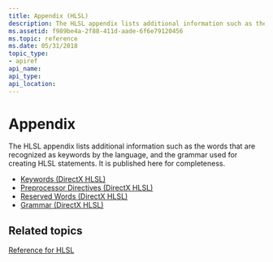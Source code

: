```yaml
---
title: Appendix (HLSL)
description: The HLSL appendix lists additional information such as the words that are recognized as keywords by the language, and the grammar used for creating HLSL statements. It is published here for completeness.
ms.assetid: f989be4a-2f88-411d-aade-6f6e79120456
ms.topic: reference
ms.date: 05/31/2018
topic_type: 
- apiref
api_name: 
api_type: 
api_location: 
---
```


# Appendix

The HLSL appendix lists additional information such as the words that are recognized as keywords by the language, and the grammar used for creating HLSL statements. It is published here for completeness.

-   [Keywords (DirectX HLSL)](dx-graphics-hlsl-appendix-keywords.md)
-   [Preprocessor Directives (DirectX HLSL)](dx-graphics-hlsl-appendix-preprocessor.md)
-   [Reserved Words (DirectX HLSL)](dx-graphics-hlsl-appendix-reserved-words.md)
-   [Grammar (DirectX HLSL)](dx-graphics-hlsl-appendix-grammar.md)

## Related topics

<dl> <dt>

[Reference for HLSL](dx-graphics-hlsl-reference.md)
</dt> </dl>

 

 




